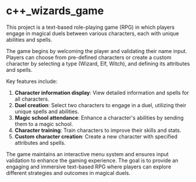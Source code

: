 # c++_wizards_game
This project is a text-based role-playing game (RPG) in which players engage in magical duels between various characters, each with unique abilities and spells. 

The game begins by welcoming the player and validating their name input. Players can choose from pre-defined characters or create a custom character by selecting a type (Wizard, Elf, Witch), and defining its attributes and spells.

Key features include:
1. **Character information display**: View detailed information and spells for all characters.
2. **Duel creation**: Select two characters to engage in a duel, utilizing their unique spells and abilities.
3. **Magic school attendance**: Enhance a character's abilities by sending them to a magic school.
4. **Character training**: Train characters to improve their skills and stats.
5. **Custom character creation**: Create a new character with specified attributes and spells.

The game maintains an interactive menu system and ensures input validation to enhance the gaming experience. The goal is to provide an engaging and immersive text-based RPG where players can explore different strategies and outcomes in magical duels.
